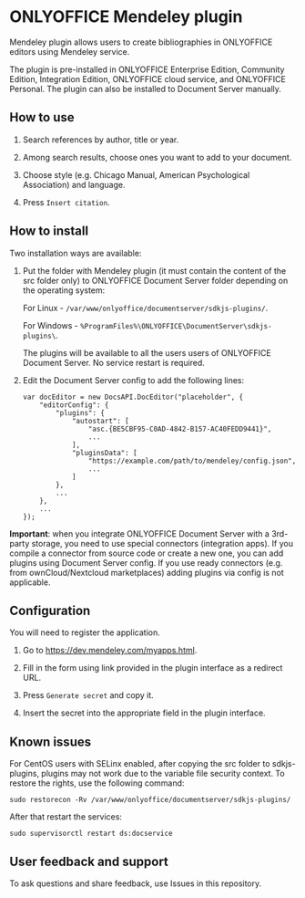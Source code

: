 # ONLYOFFICE Mendeley plugin

Mendeley plugin allows users to create bibliographies in ONLYOFFICE editors using Mendeley service.

The plugin is pre-installed in ONLYOFFICE Enterprise Edition, Community Edition, Integration Edition, ONLYOFFICE cloud service, and ONLYOFFICE Personal. The plugin can also be installed to Document Server manually. 

## How to use

1. Search references by author, title or year.

2. Among search results, choose ones you want to add to your document.

3. Choose style (e.g. Chicago Manual, American Psychological Association) and language.

4. Press `Insert citation`.

## How to install

Two installation ways are available:

1. Put the folder with Mendeley plugin (it must contain the content of the src folder only) to ONLYOFFICE Document Server folder depending on the operating system:

    For Linux - `/var/www/onlyoffice/documentserver/sdkjs-plugins/`.

    For Windows - `%ProgramFiles%\ONLYOFFICE\DocumentServer\sdkjs-plugins\`.

    The plugins will be available to all the users users of ONLYOFFICE Document Server.
    No service restart is required.

2. Edit the Document Server config to add the following lines:

    ```
    var docEditor = new DocsAPI.DocEditor("placeholder", {
        "editorConfig": {
            "plugins": {
                "autostart": [
                    "asc.{BE5CBF95-C0AD-4842-B157-AC40FEDD9441}",
                    ...
                ],
                "pluginsData": [
                    "https://example.com/path/to/mendeley/config.json",
                    ...
                ]
            },
            ...
        },
        ...
    });
    ```
**Important**: when you integrate ONLYOFFICE Document Server with a 3rd-party storage, you need to use special connectors (integration apps). If you compile a connector from source code or create a new one, you can add plugins using Document Server config. If you use ready connectors (e.g. from ownCloud/Nextcloud marketplaces) adding plugins via config is not applicable. 

## Configuration

You will need to register the application.

1. Go to https://dev.mendeley.com/myapps.html.

2. Fill in the form using link provided in the plugin interface as a redirect URL.

3. Press `Generate secret` and copy it.

4. Insert the secret into the appropriate field in the plugin interface.

## Known issues

For CentOS users with SELinx enabled, after copying the src folder to sdkjs-plugins, plugins may not work due to the variable file security context. To restore the rights, use the following command:

```
sudo restorecon -Rv /var/www/onlyoffice/documentserver/sdkjs-plugins/
```

After that restart the services:

```
sudo supervisorctl restart ds:docservice
```

## User feedback and support

To ask questions and share feedback, use Issues in this repository.
